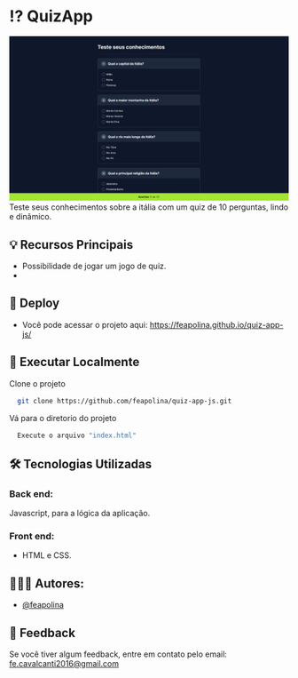# ⁉ QuizApp
![Imagem do meu projeto](./img.png)
 Teste seus conhecimentos sobre a itália com um quiz de 10 perguntas, lindo e dinâmico.

## 💡 Recursos Principais
- Possibilidade de jogar um jogo de quiz.
- 
## 🚀 Deploy
- Você pode acessar o projeto aqui:
 https://feapolina.github.io/quiz-app-js/

## 💽 Executar Localmente

Clone o projeto

```bash
  git clone https://github.com/feapolina/quiz-app-js.git
```

Vá para o diretorio do projeto

```bash
  Execute o arquivo "index.html"
```


## 🛠 Tecnologias Utilizadas

### Back end:
Javascript, para a lógica da aplicação.

### Front end:
- HTML e CSS.


## 👨🏽‍💻 Autores:

- [@feapolina](https://github.com/feapolina)

## 💬 Feedback

Se você tiver algum feedback, entre em contato pelo email: fe.cavalcanti2016@gmail.com
